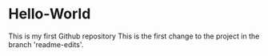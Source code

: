# Hello-World
This is my first Github repository
This is the first change to the project in the branch 'readme-edits'.
